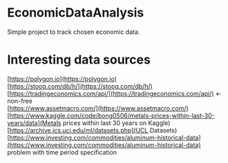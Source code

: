 # EconomicDataAnalysis
Simple project to track chosen economic data.





# Interesting data sources

[https://polygon.io](https://polygon.io)<br>
[https://stooq.com/db/h/](https://stooq.com/db/h/)<br>
[https://tradingeconomics.com/api/](https://tradingeconomics.com/api/)    <- non-free <br>
[https://www.assetmacro.com/](https://www.assetmacro.com/)<br>
[https://www.kaggle.com/code/bong0506/metals-prices-within-last-30-years/data](Metals prices within last 30 years on Kaggle) <br>
[https://archive.ics.uci.edu/ml/datasets.php](UCL Datasets)
[https://www.investing.com/commodities/aluminum-historical-data](https://www.investing.com/commodities/aluminum-historical-data) problem with time period specification <br>
